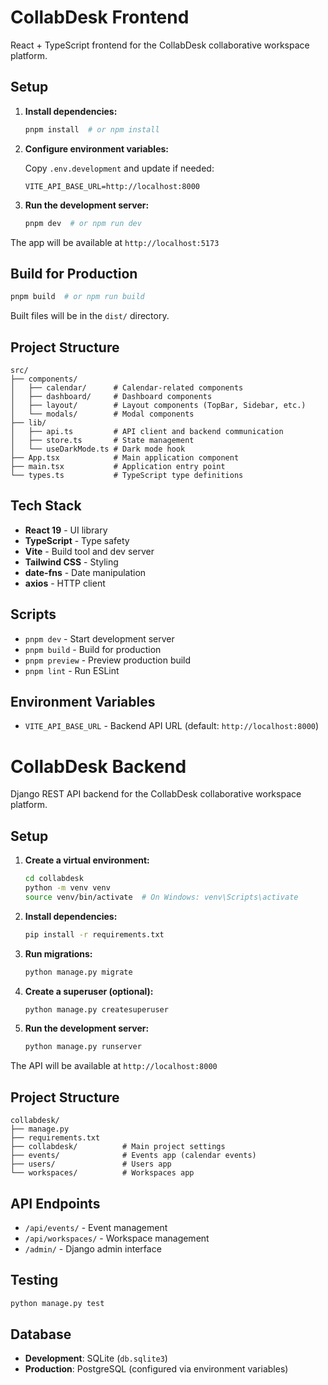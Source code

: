 # CollabDesk Frontend

React + TypeScript frontend for the CollabDesk collaborative workspace platform.

## Setup

1. **Install dependencies:**
   ```bash
   pnpm install  # or npm install
   ```

2. **Configure environment variables:**
   
   Copy `.env.development` and update if needed:
   ```env
   VITE_API_BASE_URL=http://localhost:8000
   ```

3. **Run the development server:**
   ```bash
   pnpm dev  # or npm run dev
   ```

The app will be available at `http://localhost:5173`

## Build for Production

```bash
pnpm build  # or npm run build
```

Built files will be in the `dist/` directory.

## Project Structure

```
src/
├── components/
│   ├── calendar/      # Calendar-related components
│   ├── dashboard/     # Dashboard components
│   ├── layout/        # Layout components (TopBar, Sidebar, etc.)
│   └── modals/        # Modal components
├── lib/
│   ├── api.ts         # API client and backend communication
│   ├── store.ts       # State management
│   └── useDarkMode.ts # Dark mode hook
├── App.tsx            # Main application component
├── main.tsx           # Application entry point
└── types.ts           # TypeScript type definitions
```

## Tech Stack

- **React 19** - UI library
- **TypeScript** - Type safety
- **Vite** - Build tool and dev server
- **Tailwind CSS** - Styling
- **date-fns** - Date manipulation
- **axios** - HTTP client

## Scripts

- `pnpm dev` - Start development server
- `pnpm build` - Build for production
- `pnpm preview` - Preview production build
- `pnpm lint` - Run ESLint

## Environment Variables

- `VITE_API_BASE_URL` - Backend API URL (default: `http://localhost:8000`)
# CollabDesk Backend

Django REST API backend for the CollabDesk collaborative workspace platform.

## Setup

1. **Create a virtual environment:**
   ```bash
   cd collabdesk
   python -m venv venv
   source venv/bin/activate  # On Windows: venv\Scripts\activate
   ```

2. **Install dependencies:**
   ```bash
   pip install -r requirements.txt
   ```

3. **Run migrations:**
   ```bash
   python manage.py migrate
   ```

4. **Create a superuser (optional):**
   ```bash
   python manage.py createsuperuser
   ```

5. **Run the development server:**
   ```bash
   python manage.py runserver
   ```

The API will be available at `http://localhost:8000`

## Project Structure

```
collabdesk/
├── manage.py
├── requirements.txt
├── collabdesk/          # Main project settings
├── events/              # Events app (calendar events)
├── users/               # Users app
└── workspaces/          # Workspaces app
```

## API Endpoints

- `/api/events/` - Event management
- `/api/workspaces/` - Workspace management
- `/admin/` - Django admin interface

## Testing

```bash
python manage.py test
```

## Database

- **Development**: SQLite (`db.sqlite3`)
- **Production**: PostgreSQL (configured via environment variables)

